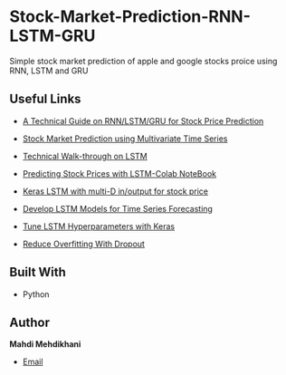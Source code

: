 # Stock-Market-Prediction-RNN-LSTM-GRU
Simple stock market prediction of apple and google stocks proice using RNN, LSTM and GRU


## Useful Links

- [A Technical Guide on RNN/LSTM/GRU for Stock Price Prediction](https://medium.com/swlh/a-technical-guide-on-rnn-lstm-gru-for-stock-price-prediction-bce2f7f30346 "A Technical Guide on RNN/LSTM/GRU for Stock Price Prediction")
- [Stock Market Prediction using Multivariate Time Series](https://www.relataly.com/stock-market-prediction-using-multivariate-time-series-in-python/1815/ "Stock Market Prediction using Multivariate Time Series")
- [Technical Walk-through on LSTM](https://towardsdatascience.com/lstm-for-google-stock-price-prediction-e35f5cc84165 "Technical Walk-through on LSTM")
- [Predicting Stock Prices with LSTM-Colab NoteBook](https://colab.research.google.com/github/jinglescode/time-series-forecasting-pytorch/blob/main/demo-predicting-stock-prices.ipynb "Predicting Stock Prices with LSTM-Colab NoteBook")
- [Keras LSTM with multi-D in/output for stock price](https://www.kaggle.com/code/moushengxu/keras-lstm-with-multi-d-in-output-for-stock-price/notebook "Keras LSTM with multi-D in/output for stock price")
- [Develop LSTM Models for Time Series Forecasting](https://machinelearningmastery.com/how-to-develop-lstm-models-for-time-series-forecasting/ "Develop LSTM Models for Time Series Forecasting")
  
- [Tune LSTM Hyperparameters with Keras](https://machinelearningmastery.com/how-to-develop-lstm-models-for-time-series-forecasting/ "Tune LSTM Hyperparameters with Keras")
  
- [Reduce Overfitting With Dropout](https://machinelearningmastery.com/how-to-reduce-overfitting-with-dropout-regularization-in-keras/ "Reduce Overfitting With Dropout")
   


## Built With

- Python


## Author

**Mahdi Mehdikhani**
- [Email](mailto:mahdi.mehdikhani@gmail.com?subject=Hi "Hi!")

